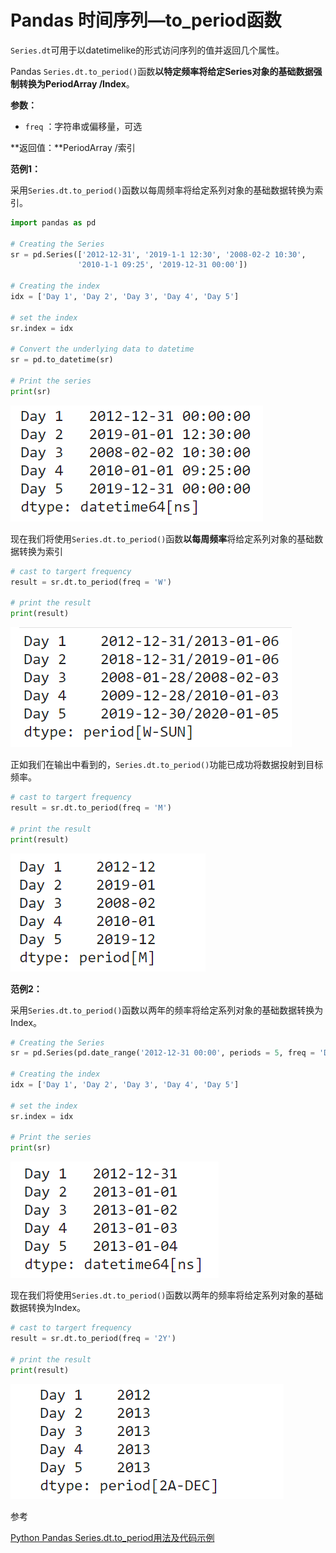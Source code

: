 # Pandas 时间序列—to_period函数

`Series.dt`可用于以datetimelike的形式访问序列的值并返回几个属性。

Pandas `Series.dt.to_period()`函数**以特定频率将给定Series对象的基础数据强制转换为PeriodArray /Index**。

**参数：**

- `freq` ：字符串或偏移量，可选

**返回值：**PeriodArray /索引

**范例1：**

采用`Series.dt.to_period()`函数以每周频率将给定系列对象的基础数据转换为索引。

```python
import pandas as pd 
  
# Creating the Series 
sr = pd.Series(['2012-12-31', '2019-1-1 12:30', '2008-02-2 10:30', 
               '2010-1-1 09:25', '2019-12-31 00:00']) 
  
# Creating the index 
idx = ['Day 1', 'Day 2', 'Day 3', 'Day 4', 'Day 5'] 
  
# set the index 
sr.index = idx 
  
# Convert the underlying data to datetime  
sr = pd.to_datetime(sr) 
  
# Print the series 
print(sr)
```

<img src="https://raw.githubusercontent.com/HG1227/image/master/img_tuchuang/20200522163508.png"/>

现在我们将使用`Series.dt.to_period()`函数**以每周频率**将给定系列对象的基础数据转换为索引

```python
# cast to targert frequency 
result = sr.dt.to_period(freq = 'W')  
  
# print the result 
print(result)
```

<img src="https://raw.githubusercontent.com/HG1227/image/master/img_tuchuang/20200522163803.png"/>

正如我们在输出中看到的，`Series.dt.to_period()`功能已成功将数据投射到目标频率。

```python
# cast to targert frequency 
result = sr.dt.to_period(freq = 'M')  
  
# print the result 
print(result)
```

<img src="https://raw.githubusercontent.com/HG1227/image/master/img_tuchuang/20200522163951.png"/>



**范例2：**

采用`Series.dt.to_period()`函数以两年的频率将给定系列对象的基础数据转换为Index。

```python
# Creating the Series 
sr = pd.Series(pd.date_range('2012-12-31 00:00', periods = 5, freq = 'D')) 
  
# Creating the index 
idx = ['Day 1', 'Day 2', 'Day 3', 'Day 4', 'Day 5'] 
  
# set the index 
sr.index = idx 
  
# Print the series 
print(sr)
```

<img src="https://raw.githubusercontent.com/HG1227/image/master/img_tuchuang/20200522164232.png"/>

现在我们将使用`Series.dt.to_period()`函数以两年的频率将给定系列对象的基础数据转换为Index。

```python
# cast to targert frequency 
result = sr.dt.to_period(freq = '2Y')  
  
# print the result 
print(result)
```

<img src="https://raw.githubusercontent.com/HG1227/image/master/img_tuchuang/20200522164407.png"/>



参考

[Python Pandas Series.dt.to_period用法及代码示例](https://vimsky.com/examples/usage/python-pandas-series-dt-to_period.html) 

